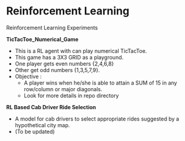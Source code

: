 # Reinforcement Learning
Reinforcement Learning Experiments

**TicTacToe_Numerical_Game**
- This is a RL agent with can play numerical TicTacToe. 
- This game has a 3X3 GRID as a playground. 
- One player gets even numbers {2,4,6,8} 
- Other get odd numbers {1,3,5,7,9}.
- Objective :
  - A player wins when he/she is able to attain a SUM of 15 in any row/column or major diagonals.
  - Look for more details in repo directory

**RL Based Cab Driver Ride Selection**
- A model for cab drivers to select appropriate rides suggested by a hypothetical city map.
- (To be updated)
